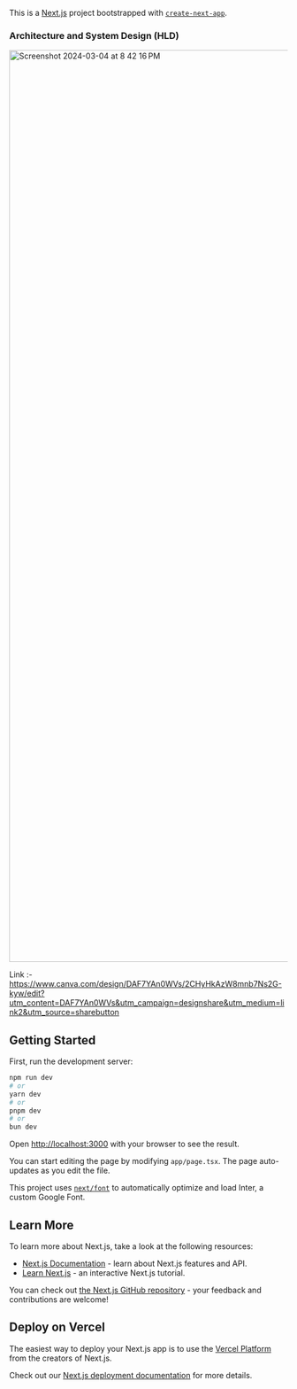 This is a [Next.js](https://nextjs.org/) project bootstrapped with [`create-next-app`](https://github.com/vercel/next.js/tree/canary/packages/create-next-app).



### Architecture and System Design (HLD)
<img width="1647" alt="Screenshot 2024-03-04 at 8 42 16 PM" src="https://github.com/arunkumar201/short4u/assets/70876302/19de1389-3f34-4e7b-985e-c1293c8e25d8">

Link :-  https://www.canva.com/design/DAF7YAn0WVs/2CHyHkAzW8mnb7Ns2G-kyw/edit?utm_content=DAF7YAn0WVs&utm_campaign=designshare&utm_medium=link2&utm_source=sharebutton
## Getting Started

First, run the development server:

```bash
npm run dev
# or
yarn dev
# or
pnpm dev
# or
bun dev
```

Open [http://localhost:3000](http://localhost:3000) with your browser to see the result.

You can start editing the page by modifying `app/page.tsx`. The page auto-updates as you edit the file.

This project uses [`next/font`](https://nextjs.org/docs/basic-features/font-optimization) to automatically optimize and load Inter, a custom Google Font.

## Learn More

To learn more about Next.js, take a look at the following resources:

- [Next.js Documentation](https://nextjs.org/docs) - learn about Next.js features and API.
- [Learn Next.js](https://nextjs.org/learn) - an interactive Next.js tutorial.

You can check out [the Next.js GitHub repository](https://github.com/vercel/next.js/) - your feedback and contributions are welcome!

## Deploy on Vercel

The easiest way to deploy your Next.js app is to use the [Vercel Platform](https://vercel.com/new?utm_medium=default-template&filter=next.js&utm_source=create-next-app&utm_campaign=create-next-app-readme) from the creators of Next.js.

Check out our [Next.js deployment documentation](https://nextjs.org/docs/deployment) for more details.
